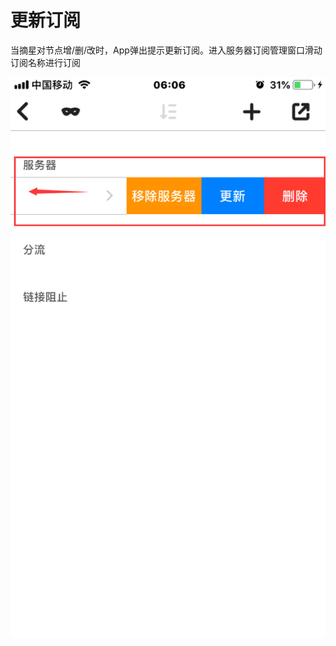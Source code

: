 # 更新订阅

当摘星对节点增/删/改时，App弹出提示更新订阅。进入服务器订阅管理窗口滑动订阅名称进行订阅

![](../../../.gitbook/assets/image%20%2833%29.png)

